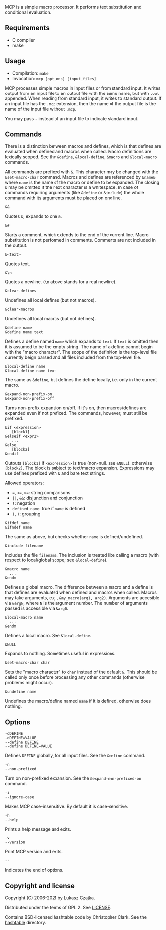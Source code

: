 MCP is a simple macro processor. It performs text substitution and conditional
evaluation.

Requirements
------------
* C compiler
* make

Usage
-----
* Compilation: `make`
* Invocation: `mcp [options] [input_files]`

MCP processes simple macros in input files or from standard input.
It writes output from an input file to an output file with the same name,
but with `.out` appended. When reading from standard input, it writes
to standard output. If an input file has the `.mcp` extension, then the
name of the output file is the name of the input file without `.mcp`.

You may pass `-` instead of an input file to indicate standard input.

Commands
--------

There is a distinction between macros and defines, which is that
defines are evaluated when defined and macros when called. Macro
definitions are lexically scoped. See the `&define`, `&local-define`,
`&macro` and `&local-macro` commands.

All commands are prefixed with `&`. This character may be changed with
the `&set-macro-char` command. Macros and defines are referenced by
`&name&` where `name` is the name of the macro or define to be
expanded. The closing `&` may be omitted if the next character is a
whitespace. In case of commands requiring arguments (like `&define` or
`&include`) the whole command with its arguments must be placed on one
line.

```
&&
```

Quotes `&`, expands to one `&`.

```
&#
```

Starts a comment, which extends to the end of the current line. Macro
substitution is not performed in comments. Comments are not included
in the output.

```
&<text>
```

Quotes text.

```
&\n
```

Quotes a newline. (`\n` above stands for a real newline).

```
&clear-defines
```

Undefines all local defines (but not macros).

```
&clear-macros
```

Undefines all local macros (but not defines).

```
&define name
&define name text
```

Defines a define named `name` which expands to `text`. If `text` is
omitted then it is assumed to be the empty string. The name of a
define cannot begin with the "macro character". The scope of the
definition is the top-level file currently beign parsed and all files
included from the top-level file.

```
&local-define name
&local-define name text
```

The same as `&define`, but defines the define locally, i.e. only in
the current macro.

```
&expand-non-prefix-on
&expand-non-prefix-off
```

Turns non-prefix expansion on/off. If it's on, then macros/defines are
expanded even if not prefixed. The commands, however, must still be
prefixed.

```
&if <expression>
   [block1]
&elseif <expr2>
   ...
&else
   [block2]
&endif
```

Outputs `[block1]` if `<expression>` is true (non-null, see `&NULL`),
otherwise `[block2]`. The block is subject to text/macro
expansion. Expressions may use defines prefixed with `&` and bare
text strings.

Allowed operators:
* `=`, `<=`, `>=`: string comparisons
* `||`, `&&`: disjunction and conjunction
* `!`: negation
* `defined name`: true if `name` is defined
* `(`, `)`: grouping

```
&ifdef name
&ifndef name
```

The same as above, but checks whether `name` is defined/undefined.

```
&include filename
```

Includes the file `filename`. The inclusion is treated like calling a
macro (with respect to local/global scope; see `&local-define`).

```
&macro name
  ...
&endm
```

Defines a global macro. The difference between a macro and a define is
that defines are evaluated when defined and macros when called. Macros
may take arguments, e.g., `&my_macro(arg1, arg2)`. Arguments are
accesible via `&argN`, where `N` is the argument number. The number of
arguments passed is accessible via `&arg0`.

```
&local-macro name
  ...
&endm
```

Defines a local macro. See `&local-define`.

```
&NULL
```

Expands to nothing. Sometimes useful in expressions.

```
&set-macro-char char
```

Sets the "macro character" to `char` instead of the default `&`. This
should be called only once before processing any other commands
(otherwise problems might occur).

```
&undefine name
```

Undefines the macro/define named `name` if it is defined, otherwise
does nothing.

Options
-------

```
-dDEFINE
-dDEFINE=VALUE
--define DEFINE
--define DEFINE=VALUE
```

Defines `DEFINE` globally, for all input files. See the `&define`
command.

```
-n
--non-prefixed
```

Turn on non-prefixed expansion. See the `&expand-non-prefixed-on`
command.

```
-i
--ignore-case
```

Makes MCP case-insensitive. By default it is case-sensitive.

```
-h
--help
```

Prints a help message and exits.

```
-v
--version
```

Print MCP version and exits.

```
--
```

Indicates the end of options.

Copyright and license
---------------------

Copyright (C) 2006-2021 by Lukasz Czajka.

Distributed under the terms of GPL 2. See [LICENSE](LICENSE).

Contains BSD-licensed hashtable code by Christopher Clark. See the
[hashtable](hashtable) directory.

